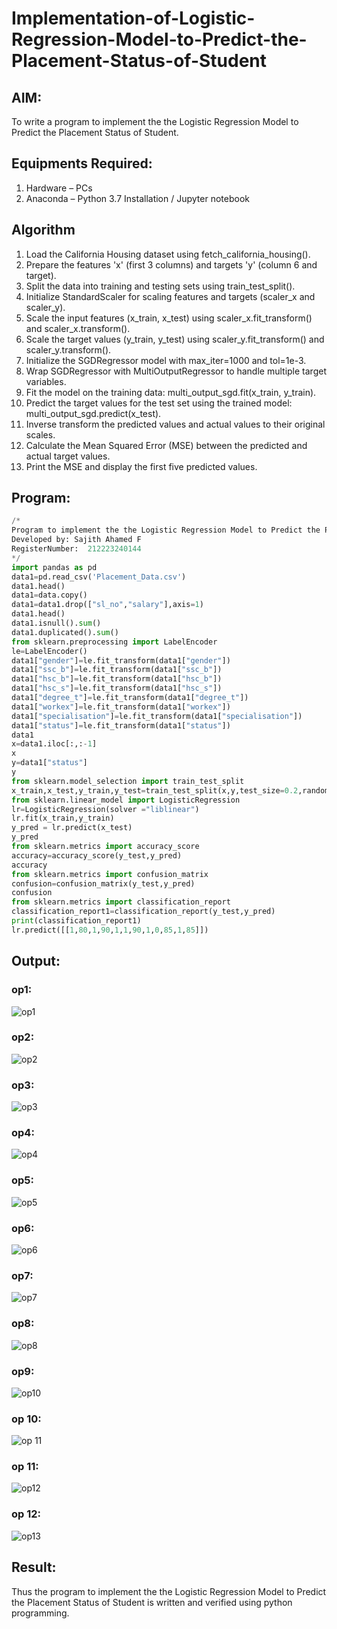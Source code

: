 # Implementation-of-Logistic-Regression-Model-to-Predict-the-Placement-Status-of-Student

## AIM:
To write a program to implement the the Logistic Regression Model to Predict the Placement Status of Student.

## Equipments Required:
1. Hardware – PCs
2. Anaconda – Python 3.7 Installation / Jupyter notebook

## Algorithm
1. Load the California Housing dataset using fetch_california_housing().
2. Prepare the features 'x' (first 3 columns) and targets 'y' (column 6 and target).
3. Split the data into training and testing sets using train_test_split().
4. Initialize StandardScaler for scaling features and targets (scaler_x and scaler_y).
5. Scale the input features (x_train, x_test) using scaler_x.fit_transform() and scaler_x.transform().
6. Scale the target values (y_train, y_test) using scaler_y.fit_transform() and scaler_y.transform().
7. Initialize the SGDRegressor model with max_iter=1000 and tol=1e-3.
8. Wrap SGDRegressor with MultiOutputRegressor to handle multiple target variables.
9. Fit the model on the training data: multi_output_sgd.fit(x_train, y_train).
10. Predict the target values for the test set using the trained model: multi_output_sgd.predict(x_test).
11. Inverse transform the predicted values and actual values to their original scales.
12. Calculate the Mean Squared Error (MSE) between the predicted and actual target values.
13. Print the MSE and display the first five predicted values.


## Program:
```Python
/*
Program to implement the the Logistic Regression Model to Predict the Placement Status of Student.
Developed by: Sajith Ahamed F
RegisterNumber:  212223240144
*/
import pandas as pd
data1=pd.read_csv('Placement_Data.csv')
data1.head()
data1=data.copy()
data1=data1.drop(["sl_no","salary"],axis=1)
data1.head()
data1.isnull().sum()
data1.duplicated().sum()
from sklearn.preprocessing import LabelEncoder
le=LabelEncoder()
data1["gender"]=le.fit_transform(data1["gender"])
data1["ssc_b"]=le.fit_transform(data1["ssc_b"])
data1["hsc_b"]=le.fit_transform(data1["hsc_b"])
data1["hsc_s"]=le.fit_transform(data1["hsc_s"])
data1["degree_t"]=le.fit_transform(data1["degree_t"])
data1["workex"]=le.fit_transform(data1["workex"])
data1["specialisation"]=le.fit_transform(data1["specialisation"])
data1["status"]=le.fit_transform(data1["status"])
data1
x=data1.iloc[:,:-1]
x
y=data1["status"]
y
from sklearn.model_selection import train_test_split
x_train,x_test,y_train,y_test=train_test_split(x,y,test_size=0.2,random_state=0)
from sklearn.linear_model import LogisticRegression 
lr=LogisticRegression(solver ="liblinear")
lr.fit(x_train,y_train)
y_pred = lr.predict(x_test)
y_pred
from sklearn.metrics import accuracy_score
accuracy=accuracy_score(y_test,y_pred)
accuracy
from sklearn.metrics import confusion_matrix
confusion=confusion_matrix(y_test,y_pred)
confusion
from sklearn.metrics import classification_report
classification_report1=classification_report(y_test,y_pred)
print(classification_report1)
lr.predict([[1,80,1,90,1,1,90,1,0,85,1,85]])
```

## Output:

### op1:
![op1](https://github.com/user-attachments/assets/d07cee59-e41b-40af-a0e4-34b2e127d155)

### op2:
![op2](https://github.com/user-attachments/assets/8daa5378-fdd8-41d5-a2fc-a2d2add7b69f)

### op3:
![op3](https://github.com/user-attachments/assets/6099b552-b79c-4789-8097-8e9e9b8d9782)

### op4:
![op4](https://github.com/user-attachments/assets/95a6f42d-cbb5-4140-b5b8-26249dcb9f52)

### op5:
![op5](https://github.com/user-attachments/assets/5dc1e92c-206d-4999-a78c-5cc492c5bd6e)

### op6:
![op6](https://github.com/user-attachments/assets/252280ad-1d4c-4b25-aaf0-bb85b0ae8f7b)

### op7:
![op7](https://github.com/user-attachments/assets/a4dac4b5-1234-4187-b3c7-129d2ae81f9f)

### op8:
![op8](https://github.com/user-attachments/assets/09c13a2f-14f0-4f16-b546-3b971987b57e)

### op9:
![op10](https://github.com/user-attachments/assets/b9cfc82b-187a-4742-ba56-1946b1531dbf)

### op 10:
![op 11](https://github.com/user-attachments/assets/b40f1ff9-74cc-4396-9b0a-917b00171f72)

### op 11:
![op12](https://github.com/user-attachments/assets/82f5add4-33ae-49c4-b495-2653bc1fa14e)

### op 12:
![op13](https://github.com/user-attachments/assets/4a578676-52fc-420c-9152-f7289d334cbc)


## Result:
Thus the program to implement the the Logistic Regression Model to Predict the Placement Status of Student is written and verified using python programming.
